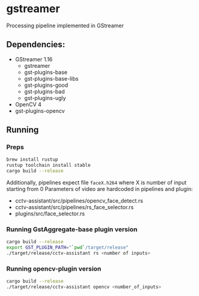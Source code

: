 # gstreamer
Processing pipeline implemented in GStreamer

## Dependencies:
* GStreamer 1.16
  * gstreamer
  * gst-plugins-base
  * gst-plugins-base-libs
  * gst-plugins-good
  * gst-plugins-bad
  * gst-plugins-ugly
* OpenCV 4
* gst-plugins-opencv

## Running

### Preps
```bash
brew install rustup
rustup toolchain install stable
cargo build --release
```

Additionally, pipelines expect file `faceX.h264` where X is number of input starting from 0
Parameters of video are hardcoded in pipelines and plugin:
- cctv-assistant/src/pipelines/opencv_face_detect.rs
- cctv-assistant/src/pipelines/rs_face_selector.rs
- plugins/src/face_selector.rs

### Running GstAggregate-base plugin version
```bash
cargo build --release
export GST_PLUGIN_PATH="`pwd`/target/release"
./target/release/cctv-assistant rs <number of inputs>
```

### Running opencv-plugin version
```bash
cargo build --release
./target/release/cctv-assistant opencv <number_of_inputs>
```
